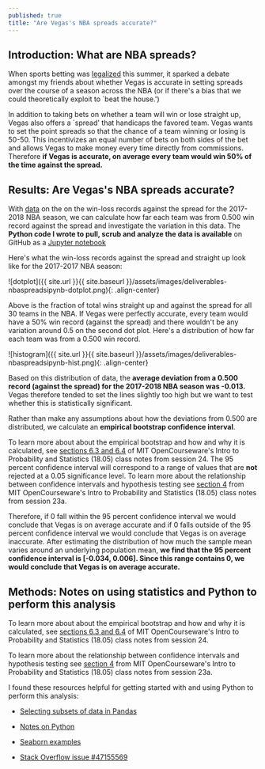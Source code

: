 ```yaml
---
published: true
title: "Are Vegas's NBA spreads accurate?"
---
```


## Introduction: What are NBA spreads?

When sports betting was [legalized](https://www.nytimes.com/2018/05/14/us/politics/supreme-court-sports-betting-new-jersey.html) this 
summer, it sparked a debate amongst my friends about whether Vegas is accurate
in setting spreads over the course of a season across the NBA  (or if there's a bias that we
could theoretically exploit to `beat the house.')

In addition to taking bets on whether a team will win or lose straight up, Vegas
also offers a `spread' that handicaps the favored team. Vegas wants to set the point
spreads so that the chance of a team winning or losing is 50-50. This
incentivizes an equal number of bets on both sides of the bet and allows Vegas
to make money every time directly from commissions. Therefore **if Vegas is
accurate, on average every team would win 50% of the time against the spread.**

## Results: Are Vegas's NBA spreads accurate?

With [data](http://www.vegasinsider.com/nba/against-the-spread/) on the on 
the win-loss records against the spread for the 2017-2018 NBA season, 
we can calculate how far each team was from 0.500 win record against
the spread and investigate the variation in this data. The **Python code I wrote
to pull, scrub and analyze the data is available** on GitHub as a 
[Jupyter notebook](https://nbviewer.jupyter.org/github/sahildshah1/funData-playground/blob/master/deliverables/nba-spreads.ipynb#)

Here's what the win-loss records against the spread and straight up look like
for the 2017-2017 NBA season: 


![dotplot]({{ site.url }}{{ site.baseurl }}/assets/images/deliverables-nbaspreadsipynb-dotplot.png){: .align-center}


Above is the fraction of total wins straight up and against the spread for all
30 teams in the NBA. If Vegas were perfectly accurate, every team would have a
50% win record (against the spread) and there wouldn't be any variation around
0.5 on the second dot plot. Here's a distribution of how far each team was from
a 0.500 win record.


![histogram]({{ site.url }}{{ site.baseurl }}/assets/images/deliverables-nbaspreadsipynb-hist.png){: .align-center}

Based on this distribution of data, the **average deviation from a 0.500 record
(against the spread) for the 2017-2018 NBA season was -0.013.** Vegas therefore
tended to set the lines slightly too high but  we want to test whether this is
statistically significant.


Rather than make any assumptions about how the deviations from 0.500 are
distributed, we calculate an **empirical bootstrap confidence interval**. 

To learn more about about the empirical bootstrap and how and why it is calculated, see 
[sections 6.3 and 6.4](https://ocw.mit.edu/courses/mathematics/18-05-introduction-to-probability-and-statistics-spring-2014/readings/MIT18_05S14_Reading24.pdf) of
MIT OpenCourseware's Intro to Probability and Statistics (18.05) class notes from
session 24. The 95
percent confidence interval  will correspond to a range of values that are
**not** rejected at a 0.05 significance level. To learn 
more about the relationship between confidence intervals and hypothesis testing
see [section 4](https://ocw.mit.edu/courses/mathematics/18-05-introduction-to-probability-and-statistics-spring-2014/readings/MIT18_05S14_Reading23a.pdf) from MIT OpenCourseware's Intro to Probability and Statistics (18.05) class notes from
session 23a. 
 

Therefore, if 0 fall within the
95 percent confidence interval we would conclude that Vegas is on average
accurate and if 0 falls outside of the 95 percent confidence interval we would
conclude that Vegas is on average inaccurate. After estimating the distribution of  how much the sample mean varies around
an underlying population mean, **we find that the 95 percent confidence interval is [-0.034, 0.006].
Since this range contains 0, we would conclude that Vegas is on average accurate.**


## Methods: Notes on using statistics and Python to perform this analysis 

To learn more about about the empirical bootstrap and how and why it is calculated, see 
[sections 6.3 and 6.4](https://ocw.mit.edu/courses/mathematics/18-05-introduction-to-probability-and-statistics-spring-2014/readings/MIT18_05S14_Reading24.pdf) of
MIT OpenCourseware's Intro to Probability and Statistics (18.05) class notes from
session 24.


To learn 
more about the relationship between confidence intervals and hypothesis testing
see [section 4](https://ocw.mit.edu/courses/mathematics/18-05-introduction-to-probability-and-statistics-spring-2014/readings/MIT18_05S14_Reading23a.pdf) from MIT OpenCourseware's Intro to Probability and Statistics (18.05) class notes from
session 23a. 



I found these resources helpful for getting started with and using Python to 
perform this analysis: 

- [Selecting subsets of data in Pandas](https://medium.com/dunder-data/selecting-subsets-of-data-in-pandas-6fcd0170be9c)

- [Notes on Python](https://chrisalbon.com/#python)

- [Seaborn examples](https://seaborn.pydata.org/examples/)

- [Stack Overflow issue #47155569](https://stackoverflow.com/questions/47155569/difference-in-plotting-with-different-matplotlib-versions)




